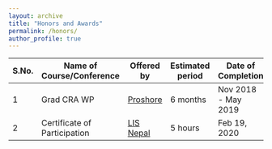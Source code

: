 ```yaml
---
layout: archive
title: "Honors and Awards"
permalink: /honors/
author_profile: true
---
```


|S.No.|Name of Course/Conference|Offered by|Estimated period|Date of Completion|Certificate|
|---|---|---|---|---|---|
|1|Grad CRA WP|[Proshore]()|6 months|Nov 2018 - May 2019|
|2|Certificate of Participation|[LIS Nepal]()|5 hours|Feb 19, 2020|[View Certificate]()|
